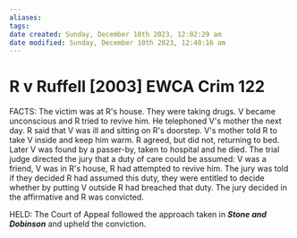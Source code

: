 ```yaml
---
aliases: 
tags: 
date created: Sunday, December 10th 2023, 12:02:29 am
date modified: Sunday, December 10th 2023, 12:40:16 am
---
```


# R v Ruffell [2003] EWCA Crim 122

FACTS: The victim was at R's house. They were taking drugs. V became unconscious and R tried to revive him. He telephoned V's mother the next day. R said that V was ill and sitting on R's doorstep. V's mother told R to take V inside and keep him warm. R agreed, but did not, returning to bed. Later V was found by a passer-by, taken to hospital and he died. The trial judge directed the jury that a duty of care could be assumed: V was a friend, V was in R's house, R had attempted to revive him. The jury was told if they decided R had assumed this duty, they were entitled to decide whether by putting V outside R had breached that duty. The jury decided in the affirmative and R was convicted.

HELD: The Court of Appeal followed the approach taken in **_Stone and Dobinson_** and upheld the conviction.
